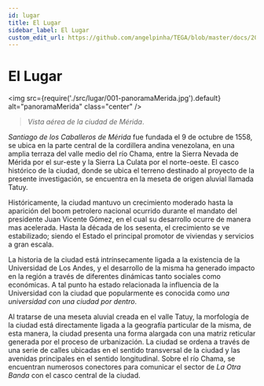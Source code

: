 ```yaml
---
id: lugar
title: El Lugar
sidebar_label: El Lugar
custom_edit_url: https://github.com/angelpinha/TEGA/blob/master/docs/20-lugar.md
---
```


# El Lugar

<img src={require('./src/lugar/001-panoramaMerida.jpg').default} alt="panoramaMerida" class="center" />

<!-- ![panoramaMerida](./src/lugar/001-panoramaMerida.jpg) -->

> *Vista aérea de la ciudad de Mérida*.

*Santiago de los Caballeros de Mérida* fue fundada el 9 de octubre de 1558, se ubica en la parte central de la cordillera andina venezolana, en una amplia terraza del valle medio del río Chama, entre la Sierra Nevada de Mérida por el sur-este y la Sierra La Culata por el norte-oeste. El casco histórico de la ciudad, donde se ubica el terreno destinado al proyecto de la presente investigación, se encuentra en la meseta de origen aluvial llamada Tatuy.

Históricamente, la ciudad mantuvo un crecimiento moderado hasta la aparición del boom petrolero nacional ocurrido durante el mandato del presidente Juan Vicente Gómez, en el cual su desarrollo ocurre de manera mas acelerada. Hasta la década de los sesenta, el crecimiento se ve estabilizado; siendo el Estado el principal promotor de viviendas y servicios a gran escala.

La historia de la ciudad está intrínsecamente ligada a la existencia de la Universidad de Los Andes, y el desarrollo de la misma ha generado impacto en la región a través de diferentes dinámicas tanto sociales como económicas. A tal punto ha estado relacionada la influencia de la Universidad con la ciudad que popularmente es conocida como *una universidad con una ciudad por dentro*.

Al tratarse de una meseta aluvial creada en el valle Tatuy, la morfología de la ciudad está directamente ligada a la geografía particular de la misma, de esta manera, la ciudad presenta una forma alargada con una matriz reticular generada por el proceso de urbanización. La ciudad se ordena a través de una serie de calles ubicadas en el sentido transversal de la ciudad y las avenidas principales en el sentido longitudinal. Sobre el río Chama, se encuentran numerosos conectores para comunicar el sector de *La Otra Banda* con el casco central de la ciudad.
